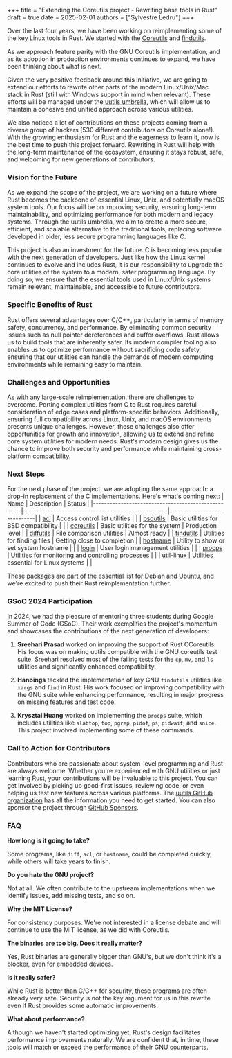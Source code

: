 +++
title = "Extending the Coreutils project - Rewriting base tools in Rust"
draft = true
date = 2025-02-01
authors = ["Sylvestre Ledru"]
+++

Over the last four years, we have been working on reimplementing some of the key Linux tools in Rust. We started with the [Coreutils](https://github.com/uutils/coreutils) and [findutils](https://github.com/uutils/findutils).

As we approach feature parity with the GNU Coreutils implementation, and as its adoption in production environments continues to expand, we have been thinking about what is next.

Given the very positive feedback around this initiative, we are going to extend our efforts to rewrite other parts of the modern Linux/Unix/Mac stack in Rust (still with Windows support in mind when relevant). These efforts will be managed under the [uutils umbrella](https://github.com/uutils/), which will allow us to maintain a cohesive and unified approach across various utilities.

We also noticed a lot of contributions on these projects coming from a diverse group of hackers (530 different contributors on Coreutils alone!). With the growing enthusiasm for Rust and the eagerness to learn it, now is the best time to push this project forward. Rewriting in Rust will help with the long-term maintenance of the ecosystem, ensuring it stays robust, safe, and welcoming for new generations of contributors.

### Vision for the Future

As we expand the scope of the project, we are working on a future where Rust becomes the backbone of essential Linux, Unix, and potentially macOS system tools. Our focus will be on improving security, ensuring long-term maintainability, and optimizing performance for both modern and legacy systems. Through the uutils umbrella, we aim to create a more secure, efficient, and scalable alternative to the traditional tools, replacing software developed in older, less secure programming languages like C.

This project is also an investment for the future. C is becoming less popular with the next generation of developers. Just like how the Linux kernel continues to evolve and includes Rust, it is our responsibility to upgrade the core utilities of the system to a modern, safer programming language. By doing so, we ensure that the essential tools used in Linux/Unix systems remain relevant, maintainable, and accessible to future contributors.

### Specific Benefits of Rust

Rust offers several advantages over C/C++, particularly in terms of memory safety, concurrency, and performance. By eliminating common security issues such as null pointer dereferences and buffer overflows, Rust allows us to build tools that are inherently safer. Its modern compiler tooling also enables us to optimize performance without sacrificing code safety, ensuring that our utilities can handle the demands of modern computing environments while remaining easy to maintain.

### Challenges and Opportunities

As with any large-scale reimplementation, there are challenges to overcome. Porting complex utilities from C to Rust requires careful consideration of edge cases and platform-specific behaviors. Additionally, ensuring full compatibility across Linux, Unix, and macOS environments presents unique challenges. However, these challenges also offer opportunities for growth and innovation, allowing us to extend and refine core system utilities for modern needs. Rust's modern design gives us the chance to improve both security and performance while maintaining cross-platform compatibility.

### Next Steps

For the next phase of the project, we are adopting the same approach: a drop-in replacement of the C implementations. Here's what's coming next:
| Name                                               | Description                                        | Status                      |
|----------------------------------------------------|----------------------------------------------------|-----------------------------|
| [acl](https://github.com/uutils/acl)               | Access control list utilities                      |                             |
| [bsdutils](https://github.com/uutils/bsdutils)     | Basic utilities for BSD compatibility              |                             |
| [coreutils](https://github.com/uutils/coreutils)   | Basic utilities for the system                     | Production level            |
| [diffutils](https://github.com/uutils/diffutils)   | File comparison utilities                          | Almost ready                |
| [findutils](https://github.com/uutils/findutils)   | Utilities for finding files                        | Getting close to completion |
| [hostname](https://github.com/uutils/hostname)     | Utility to show or set system hostname             |                             |
| [login](https://github.com/uutils/login)           | User login management utilities                    |                             |
| [procps](https://github.com/uutils/procps)         | Utilities for monitoring and controlling processes |                             |
| [util-linux](https://github.com/uutils/util-linux) | Utilities essential for Linux systems              |                             |

These packages are part of the essential list for Debian and Ubuntu, and we're excited to push their Rust reimplementation further.

### GSoC 2024 Participation

In 2024, we had the pleasure of mentoring three students during Google Summer of Code (GSoC). Their work exemplifies the project's momentum and showcases the contributions of the next generation of developers:

1. **Sreehari Prasad** worked on improving the support of Rust CCoreutils. His focus was on making uutils compatible with the GNU coreutils test suite. Sreehari resolved most of the failing tests for the `cp`, `mv`, and `ls` utilities and significantly enhanced compatibility.

2. **Hanbings** tackled the implementation of key GNU `findutils` utilities like `xargs` and `find` in Rust. His work focused on improving compatibility with the GNU suite while enhancing performance, resulting in major progress on missing features and test code.

3. **Krysztal Huang** worked on implementing the `procps` suite, which includes utilities like `slabtop`, `top`, `pgrep`, `pidof`, `ps`, `pidwait`, and `snice`. This project involved implementing some of these commands.

### Call to Action for Contributors

Contributors who are passionate about system-level programming and Rust are always welcome. Whether you're experienced with GNU utilities or just learning Rust, your contributions will be invaluable to this
project. You can get involved by picking up good-first issues, reviewing code, or even helping us test new features across various platforms. The [uutils GitHub organization](https://github.com/uutils) has all the information you need to get started.
You can also sponsor the project through [GitHub Sponsors](https://github.com/sponsors/uutils).

### FAQ

**How long is it going to take?**

Some programs, like `diff`, `acl`, or `hostname`, could be completed quickly, while others will take years to finish.

**Do you hate the GNU project?**

Not at all. We often contribute to the upstream implementations when we identify issues, add missing tests, and so on.

**Why the MIT License?**

For consistency purposes. We're not interested in a license debate and will continue to use the MIT license, as we did with Coreutils.

**The binaries are too big. Does it really matter?**

Yes, Rust binaries are generally bigger than GNU's, but we don't think it's a blocker, even for embedded devices.

**Is it really safer?**

While Rust is better than C/C++ for security, these programs are often already very safe. Security is not the key argument for us in this rewrite even if Rust provides some automatic improvements.

**What about performance?**

Although we haven't started optimizing yet, Rust's design facilitates performance improvements naturally. We are confident that, in time, these tools will match or exceed the performance of their GNU counterparts.
